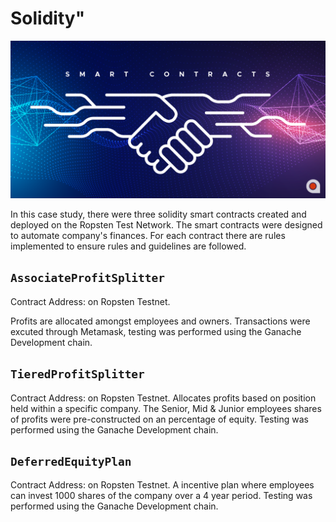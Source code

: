 # Solidity"

![contract](https://github.com/HendersonRichardK/Solidity/blob/master/Images/SmartContracts.png)

In this case study, there were three solidity smart contracts created and deployed on the Ropsten Test Network. The smart contracts were designed to automate company's finances. For each contract there are rules implemented to ensure rules and guidelines are followed. 

## `AssociateProfitSplitter` 

Contract Address: 
 on Ropsten Testnet.

Profits are allocated amongst employees and owners. Transactions were excuted through Metamask, testing was performed using the Ganache Development chain. 

## `TieredProfitSplitter` 

Contract Address:  on Ropsten Testnet. 
Allocates profits based on position held within a specific company. The Senior, Mid & Junior employees shares of profits were pre-constructed on an percentage of equity. Testing was performed using the Ganache Development chain. 

## `DeferredEquityPlan` 

Contract Address:  on Ropsten Testnet. 
A incentive plan where employees can invest 1000 shares of the company over a 4 year period. Testing was performed using the Ganache Development chain. 
